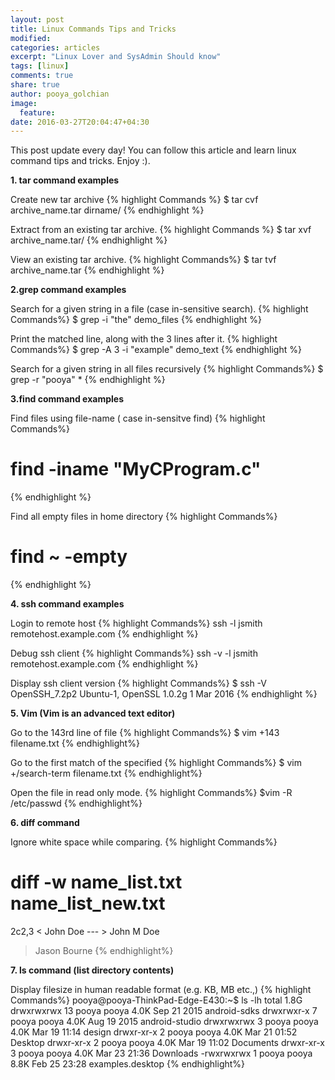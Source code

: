 ```yaml
---
layout: post
title: Linux Commands Tips and Tricks
modified:
categories: articles
excerpt: "Linux Lover and SysAdmin Should know"
tags: [linux]
comments: true
share: true
author: pooya_golchian
image:
  feature:
date: 2016-03-27T20:04:47+04:30
---
```

This post update every day! You can follow this article and learn linux command tips and tricks. Enjoy :).

**1. tar command examples**

Create new tar archive
{% highlight Commands %}
$ tar cvf archive_name.tar dirname/
{% endhighlight %}

Extract from an existing tar archive.
{% highlight Commands %}
$ tar xvf archive_name.tar/
{% endhighlight %}

View an existing tar archive.
{% highlight Commands%}
$ tar tvf archive_name.tar
{% endhighlight %}

**2.grep command examples**

Search for a given string in a file (case in-sensitive search).
{% highlight Commands%}
$ grep -i "the" demo_files
{% endhighlight %}

Print the matched line, along with the 3 lines after it.
{% highlight Commands%}
$ grep -A 3 -i "example" demo_text
{% endhighlight %}

Search for a given string in all files recursively
{% highlight Commands%}
$ grep -r "pooya" *
{% endhighlight %}

**3.find command examples**

Find files using file-name ( case in-sensitve find)
{% highlight Commands%}
# find -iname "MyCProgram.c"
{% endhighlight %}

Find all empty files in home directory
{% highlight Commands%}
# find ~ -empty
{% endhighlight %}

**4. ssh command examples**

Login to remote host
{% highlight Commands%}
ssh -l jsmith remotehost.example.com
{% endhighlight %}

Debug ssh client
{% highlight Commands%}
ssh -v -l jsmith remotehost.example.com
{% endhighlight %}


Display ssh client version
{% highlight Commands%}
$ ssh -V
OpenSSH_7.2p2 Ubuntu-1, OpenSSL 1.0.2g  1 Mar 2016
{% endhighlight %}

**5. Vim (Vim is an advanced text editor)**

Go to the 143rd line of file
{% highlight Commands%}
$ vim +143 filename.txt
{% endhighlight%}

Go to the first match of the specified
{% highlight Commands%}
$ vim +/search-term filename.txt
{% endhighlight%}

Open the file in read only mode.
{% highlight Commands%}
$vim -R /etc/passwd
{% endhighlight%}

**6. diff command**

Ignore white space while comparing.
{% highlight Commands%}
# diff -w name_list.txt name_list_new.txt

2c2,3
< John Doe --- > John M Doe
> Jason Bourne
{% endhighlight%}

**7. ls command (list directory contents)**

Display filesize in human readable format (e.g. KB, MB etc.,)
{% highlight Commands%}
pooya@pooya-ThinkPad-Edge-E430:~$ ls -lh
total 1.8G
drwxrwxrwx 13 pooya pooya 4.0K Sep 21  2015 android-sdks
drwxrwxr-x  7 pooya pooya 4.0K Aug 19  2015 android-studio
drwxrwxrwx  3 pooya pooya 4.0K Mar 19 11:14 design
drwxr-xr-x  2 pooya pooya 4.0K Mar 21 01:52 Desktop
drwxr-xr-x  2 pooya pooya 4.0K Mar 19 11:02 Documents
drwxr-xr-x  3 pooya pooya 4.0K Mar 23 21:36 Downloads
-rwxrwxrwx  1 pooya pooya 8.8K Feb 25 23:28 examples.desktop
{% endhighlight%}
